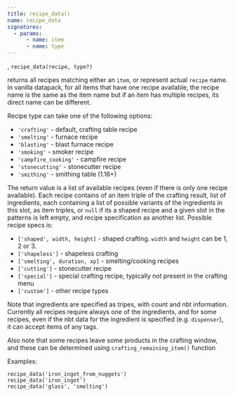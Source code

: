 ```yaml
---
title: recipe_data()
name: recipe_data
signatures:
  - params:
      - name: item
      - name: type
---
```


, `recipe_data(recipe, type?)`

returns all recipes matching either an `item`, or represent actual `recipe`
name. In vanilla datapack, for all items that have one recipe available, the
recipe name is the same as the item name but if an item has multiple recipes,
its direct name can be different.

Recipe type can take one of the following options:

- `'crafting'` - default, crafting table recipe
- `'smelting'` - furnace recipe
- `'blasting'` - blast furnace recipe
- `'smoking'` - smoker recipe
- `'campfire_cooking'` - campfire recipe
- `'stonecutting'` - stonecutter recipe
- `'smithing'` - smithing table (1.16+)

The return value is a list of available recipes (even if there is only one
recipe available). Each recipe contains of an item triple of the crafting
result, list of ingredients, each containing a list of possible variants of the
ingredients in this slot, as item triples, or `null` if its a shaped recipe and
a given slot in the patterns is left empty, and recipe specification as another
list. Possible recipe specs is:

- `['shaped', width, height]` - shaped crafting. `width` and `height` can be 1,
  2 or 3.
- `['shapeless']` - shapeless crafting
- `['smelting', duration, xp]` - smelting/cooking recipes
- `['cutting']` - stonecutter recipe
- `['special']` - special crafting recipe, typically not present in the crafting
  menu
- `['custom']` - other recipe types

Note that ingredients are specified as tripes, with count and nbt information.
Currently all recipes require always one of the ingredients, and for some
recipes, even if the nbt data for the ingredient is specified (e.g.
`dispenser`), it can accept items of any tags.

Also note that some recipes leave some products in the crafting window, and
these can be determined using `crafting_remaining_item()` function

Examples:

```scarpet
recipe_data('iron_ingot_from_nuggets')
recipe_data('iron_ingot')
recipe_data('glass', 'smelting')
```
